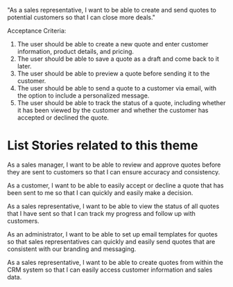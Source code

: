 "As a sales representative, I want to be able to create and send quotes to potential customers so that I can close more deals."

Acceptance Criteria:
1. The user should be able to create a new quote and enter customer information, product details, and pricing.
2. The user should be able to save a quote as a draft and come back to it later.
3. The user should be able to preview a quote before sending it to the customer.
4. The user should be able to send a quote to a customer via email, with the option to include a personalized message.
5. The user should be able to track the status of a quote, including whether it has been viewed by the customer and whether the customer has accepted or declined the quote.


# List Stories related to this theme
As a sales manager, I want to be able to review and approve quotes before they are sent to customers so that I can ensure accuracy and consistency.

As a customer, I want to be able to easily accept or decline a quote that has been sent to me so that I can quickly and easily make a decision.

As a sales representative, I want to be able to view the status of all quotes that I have sent so that I can track my progress and follow up with customers.

As an administrator, I want to be able to set up email templates for quotes so that sales representatives can quickly and easily send quotes that are consistent with our branding and messaging.

As a sales representative, I want to be able to create quotes from within the CRM system so that I can easily access customer information and sales data.
